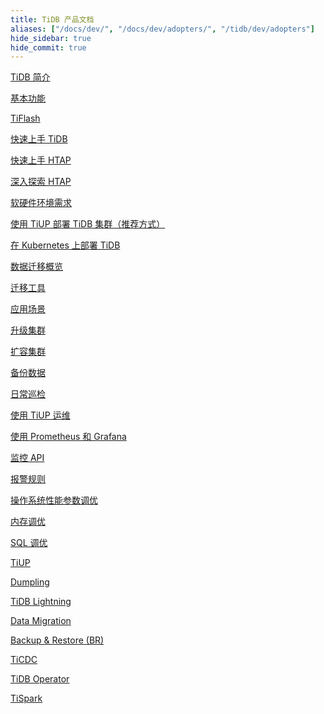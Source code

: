 ```yaml
---
title: TiDB 产品文档
aliases: ["/docs/dev/", "/docs/dev/adopters/", "/tidb/dev/adopters"]
hide_sidebar: true
hide_commit: true
---
```


<LearningPathContainer platform="tidb" title="TiDB" subTitle="TiDB 是 PingCAP 公司自主设计、研发的开源分布式关系型数据库。您可以在这里查看概念介绍、操作指南、应用开发、参考等产品文档。">

<LearningPath label="了解" icon="cloud1">

[TiDB 简介](https://docs.pingcap.com/zh/tidb/v5.4/overview)

[基本功能](https://docs.pingcap.com/zh/tidb/v5.4/basic-features)

[TiFlash](https://docs.pingcap.com/zh/tidb/v5.4/tiflash-overview)

</LearningPath>

<LearningPath label="试用" icon="cloud5">

[快速上手 TiDB](https://docs.pingcap.com/zh/tidb/v5.4/quick-start-with-tidb)

[快速上手 HTAP](https://docs.pingcap.com/zh/tidb/v5.4/quick-start-with-htap)

[深入探索 HTAP](https://docs.pingcap.com/zh/tidb/v5.4/explore-htap)

</LearningPath>

<LearningPath label="部署" icon="deploy">

[软硬件环境需求](https://docs.pingcap.com/zh/tidb/v5.4/hardware-and-software-requirements)

[使用 TiUP 部署 TiDB 集群（推荐方式）](https://docs.pingcap.com/zh/tidb/v5.4/production-deployment-using-tiup)

[在 Kubernetes 上部署 TiDB](https://docs.pingcap.com/zh/tidb/v5.4/tidb-in-kubernetes)

</LearningPath>

<LearningPath label="迁移" icon="cloud3">

[数据迁移概览](https://docs.pingcap.com/zh/tidb/v5.4/migration-overview)

[迁移工具](https://docs.pingcap.com/zh/tidb/v5.4/migration-tools)

[应用场景](https://docs.pingcap.com/zh/tidb/v5.4/migrate-aurora-to-tidb)

</LearningPath>

<LearningPath label="运维" icon="maintain">

[升级集群](https://docs.pingcap.com/zh/tidb/v5.4/upgrade-tidb-using-tiup)

[扩容集群](https://docs.pingcap.com/zh/tidb/v5.4/scale-tidb-using-tiup)

[备份数据](https://docs.pingcap.com/zh/tidb/v5.4/use-br-command-line-tool)

[日常巡检](https://docs.pingcap.com/zh/tidb/v5.4/daily-check)

[使用 TiUP 运维](https://docs.pingcap.com/zh/tidb/v5.4/maintain-tidb-using-tiup)

</LearningPath>

<LearningPath label="监控" icon="cloud6">

[使用 Prometheus 和 Grafana](https://docs.pingcap.com/zh/tidb/v5.4/tidb-monitoring-framework)

[监控 API](https://docs.pingcap.com/zh/tidb/v5.4/tidb-monitoring-api)

[报警规则](https://docs.pingcap.com/zh/tidb/v5.4/alert-rules)

</LearningPath>

<LearningPath label="调优" icon="tidb-cloud-tune">

[操作系统性能参数调优](https://docs.pingcap.com/zh/tidb/v5.4/tune-operating-system)

[内存调优](https://docs.pingcap.com/zh/tidb/v5.4/configure-memory-usage)

[SQL 调优](https://docs.pingcap.com/zh/tidb/v5.4/sql-tuning-overview)

</LearningPath>

<LearningPath label="工具" icon="doc7">

[TiUP](https://docs.pingcap.com/zh/tidb/v5.4/tiup-overview)

[Dumpling](https://docs.pingcap.com/zh/tidb/v5.4/dumpling-overview)

[TiDB Lightning](https://docs.pingcap.com/zh/tidb/v5.4/tidb-lightning-overview)

[Data Migration](https://docs.pingcap.com/zh/tidb/v5.4/dm-overview)

[Backup & Restore (BR)](https://docs.pingcap.com/zh/tidb/v5.4/backup-and-restore-tool)

[TiCDC](https://docs.pingcap.com/zh/tidb/v5.4/ticdc-overview)

[TiDB Operator](https://docs.pingcap.com/zh/tidb/v5.4/tidb-operator-overview)

[TiSpark](https://docs.pingcap.com/zh/tidb/v5.4/tispark-overview)

</LearningPath>

</LearningPathContainer>
